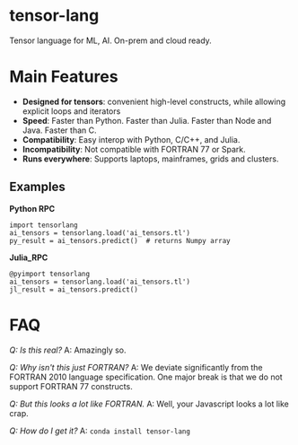 # tensor-lang
Tensor language for ML, AI. On-prem and cloud ready.

# Main Features

* **Designed for tensors**: convenient high-level constructs, while allowing explicit loops and iterators
* **Speed**: Faster than Python. Faster than Julia. Faster than Node and Java.  Faster than C.
* **Compatibility**: Easy interop with Python, C/C++, and Julia.
* **Incompatibility**: Not compatible with FORTRAN 77 or Spark.
* **Runs everywhere**: Supports laptops, mainframes, grids and clusters.

## Examples

__Python RPC__
```
import tensorlang
ai_tensors = tensorlang.load('ai_tensors.tl')
py_result = ai_tensors.predict()  # returns Numpy array
```

__Julia_RPC__
```
@pyimport tensorlang
ai_tensors = tensorlang.load('ai_tensors.tl')
jl_result = ai_tensors.predict()
```

# FAQ

_Q: Is this real?_
A: Amazingly so.

_Q: Why isn't this just FORTRAN?_
A: We deviate significantly from the FORTRAN 2010 language specification. One major break is that we do not support FORTRAN 77 constructs.

_Q: But this looks a lot like FORTRAN._
A: Well, your Javascript looks a lot like crap.

_Q: How do I get it?_
A: `conda install tensor-lang`

